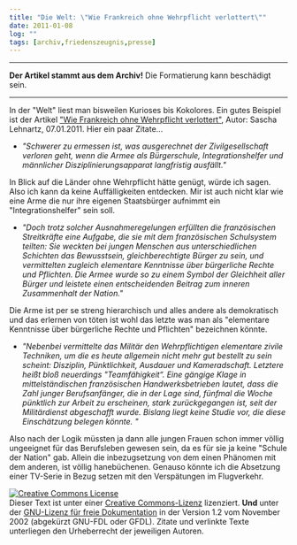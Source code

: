 ```yaml
---
title: "Die Welt: \"Wie Frankreich ohne Wehrpflicht verlottert\""
date: 2011-01-08
log: ""
tags: [archiv,friedenszeugnis,presse]
---
```

<hr><b>Der Artikel stammt aus dem Archiv!</b> Die Formatierung kann beschädigt sein.<hr>

In der "Welt" liest man bisweilen Kurioses bis Kokolores. Ein gutes Beispiel ist der Artikel <a href="http://www.welt.de/debatte/article12030945/Wie-Frankreich-ohne-Wehrpflicht-verlottert.html">"Wie Frankreich ohne Wehrpflicht verlottert"</a>, Autor: Sascha Lehnartz, 07.01.2011. Hier ein paar Zitate...

<ul>
<li><i>"Schwerer zu ermessen ist, was ausgerechnet der Zivilgesellschaft verloren geht, wenn die Armee als Bürgerschule, Integrationshelfer und männlicher Disziplinierungsapparat langfristig ausfällt."</i></li>
</ul>

In Blick auf die Länder ohne Wehrpflicht hätte genügt, würde ich sagen. Also ich kann da keine Auffälligkeiten entdecken. Mir ist auch nicht klar wie eine Arme die nur ihre eigenen Staatsbürger aufnimmt ein "Integrationshelfer" sein soll. 

<ul>
<li><i>"Doch trotz solcher Ausnahmeregelungen erfüllten die französischen Streitkräfte eine Aufgabe, die sie mit dem französischen Schulsystem teilten: Sie weckten bei jungen Menschen aus unterschiedlichen Schichten das Bewusstsein, gleichberechtigte Bürger zu sein, und vermittelten zugleich elementare Kenntnisse über bürgerliche Rechte und Pflichten. Die Armee wurde so zu einem Symbol der Gleichheit aller Bürger und leistete einen entscheidenden Beitrag zum inneren Zusammenhalt der Nation."</i></li>
</ul>

Die Arme ist per se streng hierarchisch und alles andere als demokratisch und das erlernen von töten ist wohl das letzte was man als "elementare Kenntnisse über bürgerliche Rechte und Pflichten" bezeichnen könnte.

<ul>
<li><i>"Nebenbei vermittelte das Militär den Wehrpflichtigen elementare zivile Techniken, um die es heute allgemein nicht mehr gut bestellt zu sein scheint: Disziplin, Pünktlichkeit, Ausdauer und Kameradschaft. Letztere heißt bloß neuerdings "Teamfähigkeit“. Eine gängige Klage in mittelständischen französischen Handwerksbetrieben lautet, dass die Zahl junger Berufsanfänger, die in der Lage sind, fünfmal die Woche pünktlich zur Arbeit zu erscheinen, stark zurückgegangen ist, seit der Militärdienst abgeschafft wurde. Bislang liegt keine Studie vor, die diese Einschätzung belegen könnte. "</i></li>
</ul>

Also nach der Logik müssten ja dann alle jungen Frauen schon immer völlig ungeeignet für das Berufsleben gewesen sein, da es für sie ja keine "Schule der Nation" gab. Allein die inbezugsetzung von dem einen Phänomen mit dem anderen, ist völlig hanebüchenen. Genauso könnte ich die Absetzung einer TV-Serie in Bezug setzen mit den Verspätungen im Flugverkehr. 


<a rel="license" href="http://creativecommons.org/licenses/by-sa/3.0/de/"><img alt="Creative Commons License" style="border-width: 0pt;" src="http://i.creativecommons.org/l/by-sa/3.0/de/88x31.png" /></a> <br />
Dieser <span xmlns:dc="http://purl.org/dc/elements/1.1/" href="http://purl.org/dc/dcmitype/Text" rel="dc:type">Text</span> ist unter einer <a rel="license" href="http://creativecommons.org/licenses/by-sa/3.0/de/">Creative Commons-Lizenz</a> lizenziert. <b>Und</b> unter der <a href="http://de.wikipedia.org/wiki/GFDL">GNU-Lizenz f&uuml;r freie Dokumentation</a> in der Version 1.2 vom November 2002 (abgek&uuml;rzt GNU-FDL oder GFDL). Zitate und verlinkte Texte unterliegen den Urheberrecht der jeweiligen Autoren.
